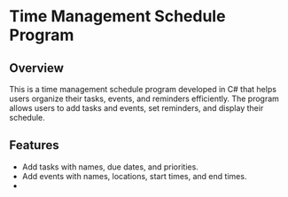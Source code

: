 # Time Management Schedule Program

## Overview
This is a time management schedule program developed in C# that helps users organize their tasks, events, and reminders efficiently. The program allows users to add tasks and events, set reminders, and display their schedule.

## Features
- Add tasks with names, due dates, and priorities.
- Add events with names, locations, start times, and end times.
-
